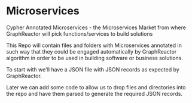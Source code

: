 # Microservices
Cypher Annotated Microservices - the Microservices Market from where GraphReactor will pick functions/services to build solutions

This Repo will contain files and folders with Microservices annotated in such way that they could be engaged automatically by GraphReactor algorithm in order to be used in building software or business solutions.

To start with we'll have a JSON file with JSON records as expected by GraphReactor.

Later we can add some code to allow us to drop files and directories into the repo and have them parsed to generate the required JSON records.

